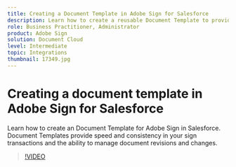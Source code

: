 ```yaml
---
title: Creating a Document Template in Adobe Sign for Salesforce
description: Learn how to create a reusable Document Template to provide speed and consistency
role: Business Practitioner, Administrator
product: Adobe Sign
solution: Document Cloud
level: Intermediate
topic: Integrations
thumbnail: 17349.jpg
---
```


# Creating a document template in Adobe Sign for Salesforce

Learn how to create an Document Template for Adobe Sign in Salesforce. Document Templates provide speed and consistency in your sign transactions and the ability to manage document revisions and changes.

>[!VIDEO](https://video.tv.adobe.com/v/17349?hidetitle=true)